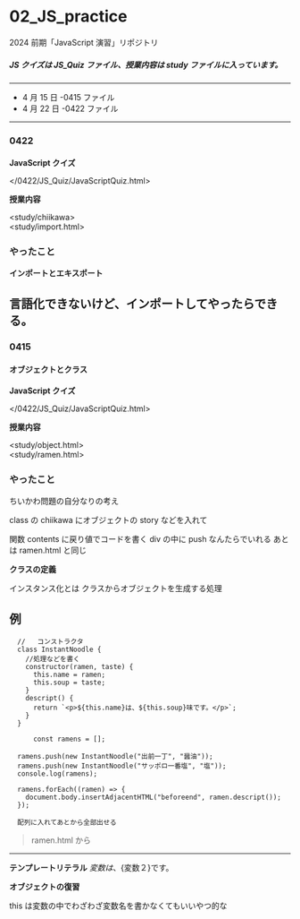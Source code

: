 # 02_JS_practice

2024 前期「JavaScript 演習」リポジトリ 

<h5>JS クイズは JS_Quiz ファイル、授業内容は study ファイルに入っています。</h5>

---

- 4 月 15 日 -0415 ファイル
- 4 月 22 日 -0422 ファイル

---

### 0422

<h4></h4>

**JavaScript クイズ**

</0422/JS_Quiz/JavaScriptQuiz.html>

**授業内容**

<study/chiikawa> <br>
<study/import.html>

<h3>やったこと</h3>

**インポートとエキスポート**

## 言語化できないけど、インポートしてやったらできる。

### 0415

<h4>オブジェクトとクラス</h4>

**JavaScript クイズ**

</0422/JS_Quiz/JavaScriptQuiz.html>

**授業内容**

<study/object.html> <br>
<study/ramen.html>

<h3>やったこと</h3>

ちいかわ問題の自分なりの考え

class の chiikawa にオブジェクトの story などを入れて

関数 contents に戻り値でコードを書く
div の中に push なんたらでいれる
あとは ramen.html と同じ

**クラスの定義**

インスタンス化とは
クラスからオブジェクトを生成する処理

## 例

      //   コンストラクタ
      class InstantNoodle {
        //処理などを書く
        constructor(ramen, taste) {
          this.name = ramen;
          this.soup = taste;
        }
        descript() {
          return `<p>${this.name}は、${this.soup}味です。</p>`;
        }
      }

          const ramens = [];

      ramens.push(new InstantNoodle("出前一丁", "醤油"));
      ramens.push(new InstantNoodle("サッポロ一番塩", "塩"));
      console.log(ramens);

      ramens.forEach((ramen) => {
        document.body.insertAdjacentHTML("beforeend", ramen.descript());
      });

      配列に入れてあとから全部出せる

> ramen.html から

---

**テンプレートリテラル**
${変数}は、${変数２}です。

**オブジェクトの復習**

this は変数の中でわざわざ変数名を書かなくてもいいやつ的な

